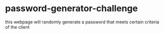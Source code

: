 # password-generator-challenge
this webpage will randomly generate a password that meets certain criteria of the client